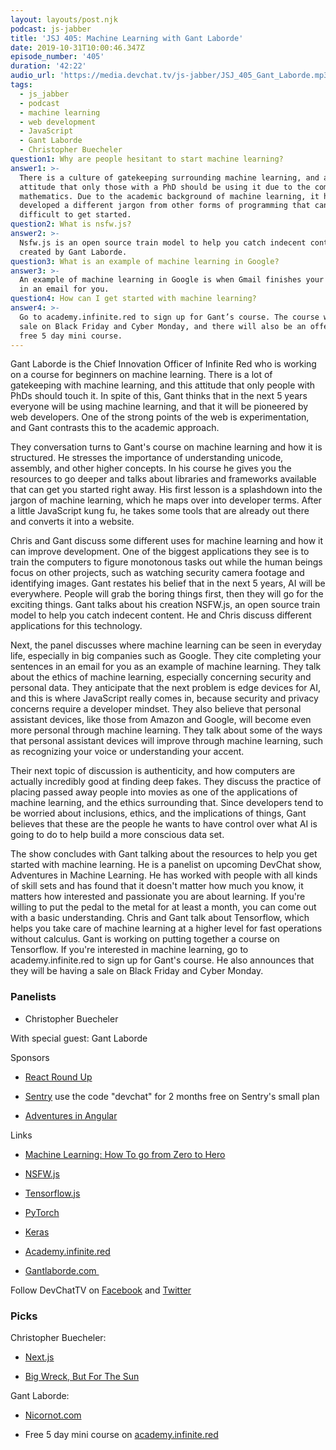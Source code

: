 ```yaml
---
layout: layouts/post.njk
podcast: js-jabber
title: 'JSJ 405: Machine Learning with Gant Laborde'
date: 2019-10-31T10:00:46.347Z
episode_number: '405'
duration: '42:22'
audio_url: 'https://media.devchat.tv/js-jabber/JSJ_405_Gant_Laborde.mp3'
tags:
  - js_jabber
  - podcast
  - machine learning
  - web development
  - JavaScript
  - Gant Laborde
  - Christopher Buecheler
question1: Why are people hesitant to start machine learning?
answer1: >-
  There is a culture of gatekeeping surrounding machine learning, and an
  attitude that only those with a PhD should be using it due to the complex
  mathematics. Due to the academic background of machine learning, it has
  developed a different jargon from other forms of programming that can make it
  difficult to get started. 
question2: What is nsfw.js?
answer2: >-
  Nsfw.js is an open source train model to help you catch indecent content
  created by Gant Laborde. 
question3: What is an example of machine learning in Google?
answer3: >-
  An example of machine learning in Google is when Gmail finishes your sentences
  in an email for you.
question4: How can I get started with machine learning?
answer4: >-
  Go to academy.infinite.red to sign up for Gant’s course. The course will go on
  sale on Black Friday and Cyber Monday, and there will also be an offer for a
  free 5 day mini course.
---
```

Gant Laborde is the Chief Innovation Officer of Infinite Red who is working on a course for beginners on machine learning. There is a lot of gatekeeping with machine learning, and this attitude that only people with PhDs should touch it. In spite of this, Gant thinks that in the next 5 years everyone will be using machine learning, and that it will be pioneered by web developers. One of the strong points of the web is experimentation, and Gant contrasts this to the academic approach. 

They conversation turns to Gant's course on machine learning and how it is structured. He stresses the importance of understanding unicode, assembly, and other higher concepts. In his course he gives you the resources to go deeper and talks about libraries and frameworks available that can get you started right away. His first lesson is a splashdown into the jargon of machine learning, which he maps over into developer terms. After a little JavaScript kung fu, he takes some tools that are already out there and converts it into a website.

Chris and Gant discuss some different uses for machine learning and how it can improve development. One of the biggest applications they see is to train the computers to figure monotonous tasks out while the human beings focus on other projects, such as watching security camera footage and identifying images. Gant restates his belief that in the next 5 years, AI will be everywhere. People will grab the boring things first, then they will go for the exciting things. Gant talks about his creation NSFW.js, an open source train model to help you catch indecent content. He and Chris discuss different applications for this technology.

Next, the panel discusses where machine learning can be seen in everyday life, especially in big companies such as Google. They cite completing your sentences in an email for you as an example of machine learning. They talk about the ethics of machine learning, especially concerning security and personal data. They anticipate that the next problem is edge devices for AI, and this is where JavaScript really comes in, because security and privacy concerns require a developer mindset. They also believe that personal assistant devices, like those from Amazon and Google, will become even more personal through machine learning. They talk about some of the ways that personal assistant devices will improve through machine learning, such as recognizing your voice or understanding your accent. 

Their next topic of discussion is authenticity, and how computers are actually incredibly good at finding deep fakes. They discuss the practice of placing passed away people into movies as one of the applications of machine learning, and the ethics surrounding that. Since developers tend to be worried about inclusions, ethics, and the implications of things, Gant believes that these are the people he wants to have control over what AI is going to do to help build a more conscious data set. 

The show concludes with Gant talking about the resources to help you get started with machine learning. He is a panelist on upcoming DevChat show, Adventures in Machine Learning. He has worked with people with all kinds of skill sets and has found that it doesn't matter how much you know, it matters how interested and passionate you are about learning. If you're willing to put the pedal to the metal for at least a month, you can come out with a basic understanding. Chris and Gant talk about Tensorflow, which helps you take care of machine learning at a higher level for fast operations without calculus. Gant is working on putting together a course on Tensorflow. If you're interested in machine learning, go to academy.infinite.red to sign up for Gant's course. He also announces that they will be having a sale on Black Friday and Cyber Monday.

### Panelists

-   Christopher Buecheler

With special guest: Gant Laborde

Sponsors

-   [React Round Up](https://devchat.tv/react-round-up/)

-   [Sentry](http://sentry.io/) use the code "devchat" for 2 months free on Sentry's small plan

-   [Adventures in Angular](https://devchat.tv/adv-in-angular/)

Links

-   [Machine Learning: How To go from Zero to Hero](https://www.freecodecamp.org/news/machine-learning-how-to-go-from-zero-to-hero-40e26f8aa6da/)

-   [NSFW.js](https://nsfwjs.com)

-   [Tensorflow.js](https://www.tensorflow.org/js)

-   [PyTorch](https://pytorch.org/)

-   [Keras](http://keras.io/)

-   [Academy.infinite.red](https://academy.infinite.red/)

-   [Gantlaborde.com ](http://gantlaborde.com/)

Follow DevChatTV on [Facebook](https://www.facebook.com/DevChattv/?__tn__=%2Cd%2CP-R&eid=ARDBDrBnK71PDmx_8gE_IeIEo5SnM7cyzylVBjAwfaOo1ck_6q3GXuRBfaUQZaWVvFGyEVjrhDwnS_tV) and [Twitter](https://twitter.com/devchattv?lang=en)

### Picks

Christopher Buecheler:

-   [Next.js](https://nextjs.org/)

-   [Big Wreck, But For The Sun](https://www.amazon.com/but-sun-Big-Wreck/dp/B07TM8MN2L)

Gant Laborde: 

-   [Nicornot.com](https://nicornot.com/)

- Free 5 day mini course on [academy.infinite.red](https://academy.infinite.red/)
